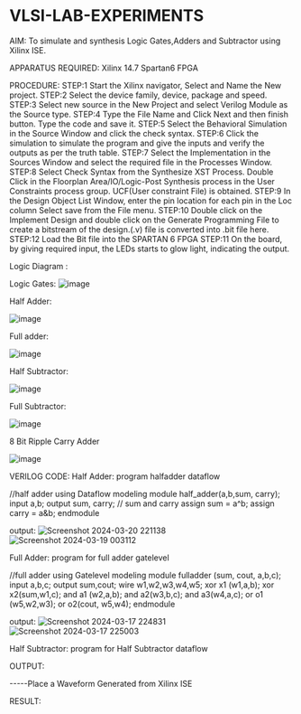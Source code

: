 # VLSI-LAB-EXPERIMENTS
AIM: To simulate and synthesis Logic Gates,Adders and Subtractor using Xilinx ISE.

APPARATUS REQUIRED: Xilinx 14.7 Spartan6 FPGA

PROCEDURE: STEP:1 Start the Xilinx navigator, Select and Name the New project. STEP:2 Select the device family, device, package and speed. STEP:3 Select new source in the New Project and select Verilog Module as the Source type. STEP:4 Type the File Name and Click Next and then finish button. Type the code and save it. STEP:5 Select the Behavioral Simulation in the Source Window and click the check syntax. STEP:6 Click the simulation to simulate the program and give the inputs and verify the outputs as per the truth table. STEP:7 Select the Implementation in the Sources Window and select the required file in the Processes Window. STEP:8 Select Check Syntax from the Synthesize XST Process. Double Click in the Floorplan Area/IO/Logic-Post Synthesis process in the User Constraints process group. UCF(User constraint File) is obtained. STEP:9 In the Design Object List Window, enter the pin location for each pin in the Loc column Select save from the File menu. STEP:10 Double click on the Implement Design and double click on the Generate Programming File to create a bitstream of the design.(.v) file is converted into .bit file here. STEP:12 Load the Bit file into the SPARTAN 6 FPGA STEP:11 On the board, by giving required input, the LEDs starts to glow light, indicating the output.

Logic Diagram :

Logic Gates:
![image](https://github.com/navaneethans/VLSI-LAB-EXPERIMENTS/assets/6987778/ee17970c-3ac9-4603-881b-88e2825f41a4)


Half Adder:

![image](https://github.com/navaneethans/VLSI-LAB-EXPERIMENTS/assets/6987778/0e1ecb96-0c25-4556-832b-aeeedfdfe7b9)


Full adder:

![image](https://github.com/navaneethans/VLSI-LAB-EXPERIMENTS/assets/6987778/9bb3964c-438f-469d-a3de-c1cca6f323fb)


Half Subtractor:

![image](https://github.com/navaneethans/VLSI-LAB-EXPERIMENTS/assets/6987778/731470b7-eb4e-49f8-8bb7-2994052a7184)



Full Subtractor:

![image](https://github.com/navaneethans/VLSI-LAB-EXPERIMENTS/assets/6987778/d66f874b-c1f2-44b3-a035-7149b56430c1)



8 Bit Ripple Carry Adder

![image](https://github.com/navaneethans/VLSI-LAB-EXPERIMENTS/assets/6987778/7385a408-40a5-4203-8050-b72818622d79)



VERILOG CODE:
Half Adder:
program halfadder dataflow

//half adder using Dataflow modeling
module half_adder(a,b,sum, carry);
input a,b;
output sum, carry; // sum and carry
assign sum = a^b;
assign carry = a&b;
endmodule

output:
![Screenshot 2024-03-20 221138](https://github.com/Christina1106/VLSI-LAB-EXP-1/assets/161043650/f6dac197-af98-4c7f-a938-54e515530eb3)
![Screenshot 2024-03-19 003112](https://github.com/Christina1106/VLSI-LAB-EXP-1/assets/161043650/bffa8c5b-009c-4f43-87a0-3d4207656bbf)

Full Adder:
program for full adder gatelevel

//full adder using Gatelevel modeling
module fulladder (sum, cout, a,b,c);
input a,b,c;
output sum,cout;
wire w1,w2,w3,w4,w5;
xor x1 (w1,a,b);
xor x2(sum,w1,c); 
and a1 (w2,a,b); 
and a2(w3,b,c);
and a3(w4,a,c);
or o1 (w5,w2,w3); 
or o2(cout, w5,w4);
endmodule

output:
![Screenshot 2024-03-17 224831](https://github.com/Christina1106/VLSI-LAB-EXP-1/assets/161043650/bf065cc6-5b8f-4b94-9ad7-d80b7bdd85f4)
![Screenshot 2024-03-17 225003](https://github.com/Christina1106/VLSI-LAB-EXP-1/assets/161043650/ab7f39f4-942a-4595-82ad-2c730dac6580)

Half Subtractor:
program for Half Subtractor dataflow



OUTPUT:

-----Place a Waveform Generated from Xilinx ISE

RESULT:

